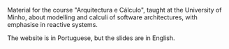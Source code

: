 Material for the course "Arquitectura e Cálculo", taught at the University of Minho, about modelling and calculi of software architectures, with emphasise in reactive systems.

The website is in Portuguese, but the slides are in English.
